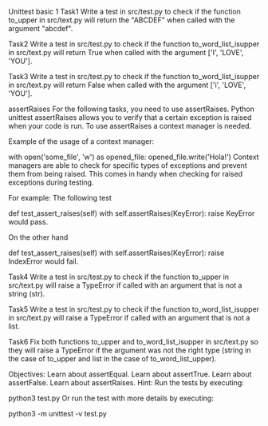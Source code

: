 Unittest basic 1
Task1
Write a test in src/test.py to check if the function to_upper in src/text.py will return the "ABCDEF" when called with the argument "abcdef".

Task2
Write a test in src/test.py to check if the function to_word_list_isupper in src/text.py will return True when called with the argument ['I', 'LOVE', 'YOU'].

Task3
Write a test in src/test.py to check if the function to_word_list_isupper in src/text.py will return False when called with the argument ['i', 'LOVE', 'YOU'].

assertRaises
For the following tasks, you need to use assertRaises. Python unittest assertRaises allows you to verify that a certain exception is raised when your code is run. To use assertRaises a context manager is needed.

Example of the usage of a context manager:

with open('some_file', 'w') as opened_file:
opened_file.write('Hola!')
Context managers are able to check for specific types of exceptions and prevent them from being raised. This comes in handy when checking for raised exceptions during testing.

For example: The following test

def test_assert_raises(self)
with self.assertRaises(KeyError):
raise KeyError
would pass.

On the other hand

def test_assert_raises(self)
with self.assertRaises(KeyError):
raise IndexError
would fail.

Task4
Write a test in src/test.py to check if the function to_upper in src/text.py will raise a TypeError if called with an argument that is not a string (str).

Task5
Write a test in src/test.py to check if the function to_word_list_isupper in src/text.py will raise a TypeError if called with an argument that is not a list.

Task6
Fix both functions to_upper and to_word_list_isupper in src/text.py so they will raise a TypeError if the argument was not the right type (string in the case of to_upper and list in the case of to_word_list_upper).

Objectives:
Learn about assertEqual.
Learn about assertTrue.
Learn about assertFalse.
Learn about assertRaises.
Hint: Run the tests by executing:

python3 test.py
Or run the test with more details by executing:

python3 -m unittest -v test.py